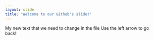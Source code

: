 ```yaml
---
layout: slide
title: "Welcome to our Github's slide!"
---
```

My new text that we need to change in the file 
Use the left arrow to go back!

